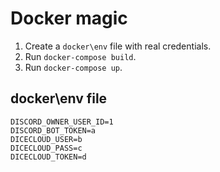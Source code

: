 # Docker magic

1. Create a `docker\env` file with real credentials.
2. Run `docker-compose build`.
3. Run `docker-compose up`.

## docker\env file

    DISCORD_OWNER_USER_ID=1
    DISCORD_BOT_TOKEN=a
    DICECLOUD_USER=b
    DICECLOUD_PASS=c
    DICECLOUD_TOKEN=d
